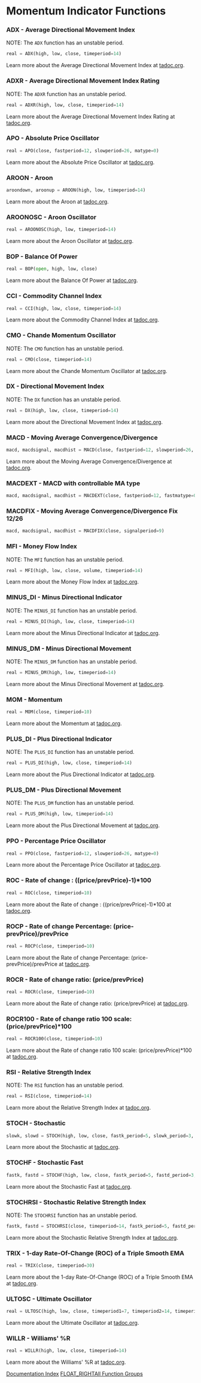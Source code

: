 # Momentum Indicator Functions
### ADX - Average Directional Movement Index
NOTE: The ``ADX`` function has an unstable period.  
```python
real = ADX(high, low, close, timeperiod=14)
```

Learn more about the Average Directional Movement Index at [tadoc.org](http://www.tadoc.org/indicator/ADX.htm).  
### ADXR - Average Directional Movement Index Rating
NOTE: The ``ADXR`` function has an unstable period.  
```python
real = ADXR(high, low, close, timeperiod=14)
```

Learn more about the Average Directional Movement Index Rating at [tadoc.org](http://www.tadoc.org/indicator/ADXR.htm).  
### APO - Absolute Price Oscillator
```python
real = APO(close, fastperiod=12, slowperiod=26, matype=0)
```

Learn more about the Absolute Price Oscillator at [tadoc.org](http://www.tadoc.org/indicator/APO.htm).  
### AROON - Aroon
```python
aroondown, aroonup = AROON(high, low, timeperiod=14)
```

Learn more about the Aroon at [tadoc.org](http://www.tadoc.org/indicator/AROON.htm).  
### AROONOSC - Aroon Oscillator
```python
real = AROONOSC(high, low, timeperiod=14)
```

Learn more about the Aroon Oscillator at [tadoc.org](http://www.tadoc.org/indicator/AROONOSC.htm).  
### BOP - Balance Of Power
```python
real = BOP(open, high, low, close)
```

Learn more about the Balance Of Power at [tadoc.org](http://www.tadoc.org/indicator/BOP.htm).  
### CCI - Commodity Channel Index
```python
real = CCI(high, low, close, timeperiod=14)
```

Learn more about the Commodity Channel Index at [tadoc.org](http://www.tadoc.org/indicator/CCI.htm).  
### CMO - Chande Momentum Oscillator
NOTE: The ``CMO`` function has an unstable period.  
```python
real = CMO(close, timeperiod=14)
```

Learn more about the Chande Momentum Oscillator at [tadoc.org](http://www.tadoc.org/indicator/CMO.htm).  
### DX - Directional Movement Index
NOTE: The ``DX`` function has an unstable period.  
```python
real = DX(high, low, close, timeperiod=14)
```

Learn more about the Directional Movement Index at [tadoc.org](http://www.tadoc.org/indicator/DX.htm).  
### MACD - Moving Average Convergence/Divergence
```python
macd, macdsignal, macdhist = MACD(close, fastperiod=12, slowperiod=26, signalperiod=9)
```

Learn more about the Moving Average Convergence/Divergence at [tadoc.org](http://www.tadoc.org/indicator/MACD.htm).  
### MACDEXT - MACD with controllable MA type
```python
macd, macdsignal, macdhist = MACDEXT(close, fastperiod=12, fastmatype=0, slowperiod=26, slowmatype=0, signalperiod=9, signalmatype=0)
```

### MACDFIX - Moving Average Convergence/Divergence Fix 12/26
```python
macd, macdsignal, macdhist = MACDFIX(close, signalperiod=9)
```

### MFI - Money Flow Index
NOTE: The ``MFI`` function has an unstable period.  
```python
real = MFI(high, low, close, volume, timeperiod=14)
```

Learn more about the Money Flow Index at [tadoc.org](http://www.tadoc.org/indicator/MFI.htm).  
### MINUS_DI - Minus Directional Indicator
NOTE: The ``MINUS_DI`` function has an unstable period.  
```python
real = MINUS_DI(high, low, close, timeperiod=14)
```

Learn more about the Minus Directional Indicator at [tadoc.org](http://www.tadoc.org/indicator/MINUS_DI.htm).  
### MINUS_DM - Minus Directional Movement
NOTE: The ``MINUS_DM`` function has an unstable period.  
```python
real = MINUS_DM(high, low, timeperiod=14)
```

Learn more about the Minus Directional Movement at [tadoc.org](http://www.tadoc.org/indicator/MINUS_DM.htm).  
### MOM - Momentum
```python
real = MOM(close, timeperiod=10)
```

Learn more about the Momentum at [tadoc.org](http://www.tadoc.org/indicator/MOM.htm).  
### PLUS_DI - Plus Directional Indicator
NOTE: The ``PLUS_DI`` function has an unstable period.  
```python
real = PLUS_DI(high, low, close, timeperiod=14)
```

Learn more about the Plus Directional Indicator at [tadoc.org](http://www.tadoc.org/indicator/PLUS_DI.htm).  
### PLUS_DM - Plus Directional Movement
NOTE: The ``PLUS_DM`` function has an unstable period.  
```python
real = PLUS_DM(high, low, timeperiod=14)
```

Learn more about the Plus Directional Movement at [tadoc.org](http://www.tadoc.org/indicator/PLUS_DM.htm).  
### PPO - Percentage Price Oscillator
```python
real = PPO(close, fastperiod=12, slowperiod=26, matype=0)
```

Learn more about the Percentage Price Oscillator at [tadoc.org](http://www.tadoc.org/indicator/PPO.htm).  
### ROC - Rate of change : ((price/prevPrice)-1)*100
```python
real = ROC(close, timeperiod=10)
```

Learn more about the Rate of change : ((price/prevPrice)-1)*100 at [tadoc.org](http://www.tadoc.org/indicator/ROC.htm).  
### ROCP - Rate of change Percentage: (price-prevPrice)/prevPrice
```python
real = ROCP(close, timeperiod=10)
```

Learn more about the Rate of change Percentage: (price-prevPrice)/prevPrice at [tadoc.org](http://www.tadoc.org/indicator/ROCP.htm).  
### ROCR - Rate of change ratio: (price/prevPrice)
```python
real = ROCR(close, timeperiod=10)
```

Learn more about the Rate of change ratio: (price/prevPrice) at [tadoc.org](http://www.tadoc.org/indicator/ROCR.htm).  
### ROCR100 - Rate of change ratio 100 scale: (price/prevPrice)*100
```python
real = ROCR100(close, timeperiod=10)
```

Learn more about the Rate of change ratio 100 scale: (price/prevPrice)*100 at [tadoc.org](http://www.tadoc.org/indicator/ROCR100.htm).  
### RSI - Relative Strength Index
NOTE: The ``RSI`` function has an unstable period.  
```python
real = RSI(close, timeperiod=14)
```

Learn more about the Relative Strength Index at [tadoc.org](http://www.tadoc.org/indicator/RSI.htm).  
### STOCH - Stochastic
```python
slowk, slowd = STOCH(high, low, close, fastk_period=5, slowk_period=3, slowk_matype=0, slowd_period=3, slowd_matype=0)
```

Learn more about the Stochastic at [tadoc.org](http://www.tadoc.org/indicator/STOCH.htm).  
### STOCHF - Stochastic Fast
```python
fastk, fastd = STOCHF(high, low, close, fastk_period=5, fastd_period=3, fastd_matype=0)
```

Learn more about the Stochastic Fast at [tadoc.org](http://www.tadoc.org/indicator/STOCHF.htm).  
### STOCHRSI - Stochastic Relative Strength Index
NOTE: The ``STOCHRSI`` function has an unstable period.  
```python
fastk, fastd = STOCHRSI(close, timeperiod=14, fastk_period=5, fastd_period=3, fastd_matype=0)
```

Learn more about the Stochastic Relative Strength Index at [tadoc.org](http://www.tadoc.org/indicator/STOCHRSI.htm).  
### TRIX - 1-day Rate-Of-Change (ROC) of a Triple Smooth EMA
```python
real = TRIX(close, timeperiod=30)
```

Learn more about the 1-day Rate-Of-Change (ROC) of a Triple Smooth EMA at [tadoc.org](http://www.tadoc.org/indicator/TRIX.htm).  
### ULTOSC - Ultimate Oscillator
```python
real = ULTOSC(high, low, close, timeperiod1=7, timeperiod2=14, timeperiod3=28)
```

Learn more about the Ultimate Oscillator at [tadoc.org](http://www.tadoc.org/indicator/ULTOSC.htm).  
### WILLR - Williams' %R
```python
real = WILLR(high, low, close, timeperiod=14)
```

Learn more about the Williams' %R at [tadoc.org](http://www.tadoc.org/indicator/WILLR.htm).  

[Documentation Index](../doc_index.html)
[FLOAT_RIGHTAll Function Groups](../funcs.html)
